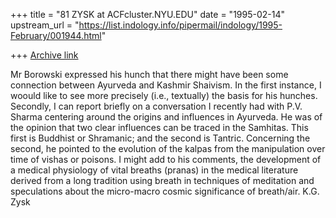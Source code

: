 +++
title = "81 ZYSK at ACFcluster.NYU.EDU"
date = "1995-02-14"
upstream_url = "https://list.indology.info/pipermail/indology/1995-February/001944.html"

+++
[Archive link](https://list.indology.info/pipermail/indology/1995-February/001944.html)

Mr Borowski expressed his hunch that there might have been some connection
between Ayurveda and Kashmir Shaivism. In the first instance, I woould
like to see more precisely (i.e., textually) the basis for his hunches.
Secondly, I can report briefly on a conversation I recently had with
P.V. Sharma centering around the origins and influences in Ayurveda.
He was of the opinion that two clear influences can be traced in
the Samhitas. This first is Buddhist or Shramanic; and the second
is Tantric. Concerning the second, he pointed to the evolution
of the kalpas from the manipulation over time of vishas or poisons. I 
might add to his comments, the development of a medical physiology
of vital breaths (pranas) in the medical literature derived from
a long tradition using breath in techniques of meditation and speculations
about the micro-macro cosmic significance of breath/air.
K.G. Zysk





